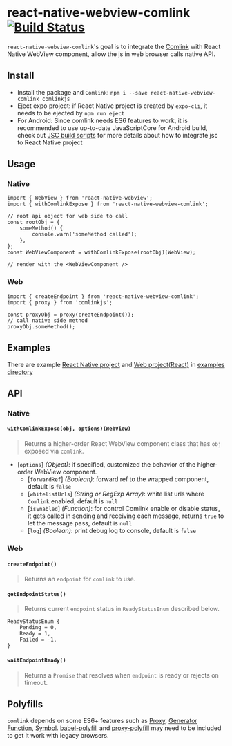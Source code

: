 # react-native-webview-comlink [![Build Status](https://travis-ci.org/rocwind/react-native-webview-comlink.svg?branch=master)](https://travis-ci.org/rocwind/react-native-webview-comlink)

`react-native-webview-comlink`'s goal is to integrate the [Comlink](https://github.com/GoogleChromeLabs/comlink) with React Native WebView component, allow the js in web browser calls native API.

## Install

-   Install the package and `Comlink`: `npm i --save react-native-webview-comlink comlinkjs`
-   Eject expo project: if React Native project is created by `expo-cli`, it needs to be ejected by `npm run eject`
-   For Android: Since comlink needs ES6 features to work, it is recommended to use up-to-date JavaScriptCore for Android build, check out [JSC build scripts](https://github.com/react-native-community/jsc-android-buildscripts) for more details about how to integrate jsc to React Native project

## Usage

### Native

```
import { WebView } from 'react-native-webview';
import { withComlinkExpose } from 'react-native-webview-comlink';

// root api object for web side to call
const rootObj = {
    someMethod() {
        console.warn('someMethod called');
    },
};
const WebViewComponent = withComlinkExpose(rootObj)(WebView);

// render with the <WebViewComponent />
```

### Web

```
import { createEndpoint } from 'react-native-webview-comlink';
import { proxy } from 'comlinkjs';

const proxyObj = proxy(createEndpoint());
// call native side method
proxyObj.someMethod();
```

## Examples

There are example [React Native project](examples/native) and [Web project(React)](examples/web) in [examples directory](examples)

## API

### Native

#### `withComlinkExpose(obj, options)(WebView)`

> Returns a higher-order React WebView component class that has `obj` exposed via `comlink`.

-   [`options`] _(Object)_: if specified, customized the behavior of the higher-order WebView component.
    -   [`forwardRef`] _(Boolean)_: forward ref to the wrapped component, default is `false`
    -   [`whitelistUrls`] _(String or RegExp Array)_: white list urls where `Comlink` enabled, default is `null`
    -   [`isEnabled`] _(Function)_: for control Comlink enable or disable status, it gets called in sending and receiving each message, returns `true` to let the message pass, default is `null`
    -   [`log`] _(Boolean)_: print debug log to console, default is `false`

### Web

#### `createEndpoint()`

> Returns an `endpoint` for `comlink` to use.

#### `getEndpointStatus()`

> Returns current `endpoint` status in `ReadyStatusEnum` described below.

```
ReadyStatusEnum {
    Pending = 0,
    Ready = 1,
    Failed = -1,
}
```

#### `waitEndpointReady()`

> Returns a `Promise` that resolves when `endpoint` is ready or rejects on timeout.

## Polyfills

`comlink` depends on some ES6+ features such as [Proxy](https://developer.mozilla.org/en-US/docs/Web/JavaScript/Reference/Global_Objects/Proxy), [Generator Function](https://developer.mozilla.org/en-US/docs/Web/JavaScript/Reference/Statements/function*), [Symbol](https://developer.mozilla.org/en-US/docs/Web/JavaScript/Reference/Global_Objects/Symbol). [babel-polyfill](https://babeljs.io/docs/en/babel-polyfill) and [proxy-polyfill](https://github.com/GoogleChrome/proxy-polyfill) may need to be included to get it work with legacy browsers.
